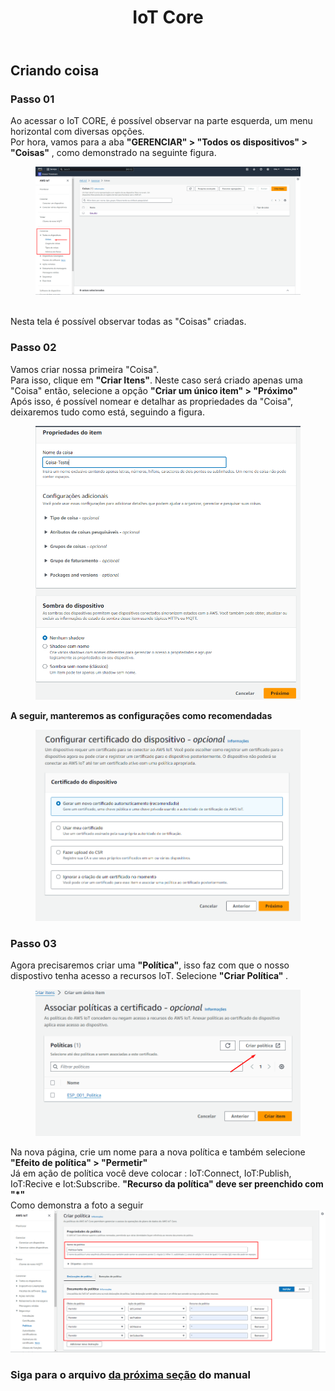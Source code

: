 <!DOCTYPE html>
<html lang="pt-BR">
<head>
<meta charset="UTF-8">
</head>
<body>
<header>
  <h1>IoT Core</h1>
</header>
<main>
  <section>
    <h2>Criando coisa</h2>
    <article>
      <h3>Passo 01</h3>
      <p>
        Ao acessar o IoT CORE, é possível observar na parte esquerda, um menu horizontal com diversas opções.<br>
        Por hora, vamos para a aba <strong>"GERENCIAR" > "Todos os dispositivos" > "Coisas"</strong> , como demonstrado na seguinte figura.
        <figure>
        <img src="https://github.com/Thiago5B/Projeto_IoT-SE/blob/main/PT-BR/Manual/img/core_1.png">
      </figure>
        <br> Nesta tela é possível observar todas as "Coisas" criadas.
      </p>
    </article>
    <article>
      <h3>Passo 02</h3>
      <p>
        Vamos criar nossa primeira "Coisa". <br>
        Para isso, clique em <strong>"Criar Itens"</strong>. Neste caso será criado apenas uma "Coisa" então, selecione a opção <strong>"Criar um único item" > "Próximo"</strong> <br>
        Após isso, é possível nomear e detalhar as propriedades da "Coisa", deixaremos tudo como está, seguindo a figura.
        <figure>
        <img src="https://github.com/Thiago5B/Projeto_IoT-SE/blob/main/PT-BR/Manual/img/core_2.png">
        </figure>
      </p>
      <p>
        <strong>A seguir, manteremos as configurações como recomendadas</strong>
        <figure>
        <img src="https://github.com/Thiago5B/Projeto_IoT-SE/blob/main/PT-BR/Manual/img/core_3.png">
        </figure>
      </p>
      <h3>Passo 03</h3>
      <p>
        Agora precisaremos criar uma <strong>"Política"</strong>, isso faz com que o nosso dispostivo tenha acesso a recursos IoT. Selecione <strong> "Criar Política" </strong>. <br>
        <figure>
        <img src="https://github.com/Thiago5B/Projeto_IoT-SE/blob/main/PT-BR/Manual/img/core_4.png">
        </figure>
        Na nova página, crie um nome para a nova política e também selecione <br>
        <strong> "Efeito de política" > "Permetir"</strong><br>
        Já em ação de política você deve colocar : IoT:Connect, IoT:Publish, IoT:Recive e Iot:Subscribe.
        <strong> "Recurso da política" deve ser preenchido com "*" </strong> <br>
        Como demonstra a foto a seguir
        <img src="https://github.com/Thiago5B/Projeto_IoT-SE/blob/main/PT-BR/Manual/img/core_6.png">
      </p>
    </article>
    <h3>Siga para o arquivo <a href=""><strong> da próxima seção</a></strong> do manual</h3>
  </section>
</main>
</body>
</html>



